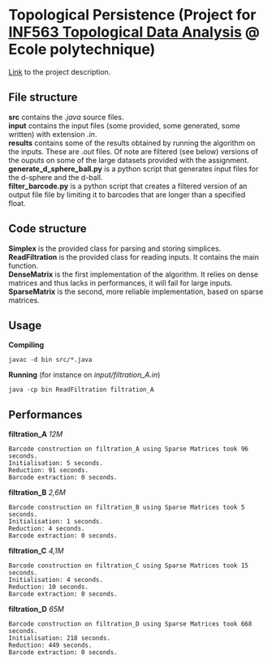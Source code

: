 # Topological Persistence (Project for [INF563 Topological Data Analysis](https://moodle.polytechnique.fr/enrol/index.php?id=5053) @ Ecole polytechnique)

[Link](http://www.enseignement.polytechnique.fr/informatique/INF556/TD5/index.html) to the project description.

## File structure

**src** contains the *.java* source files.  
**input** contains the input files (some provided, some generated, some written) with extension *.in*.  
**results** contains some of the results obtained by running the algorithm on the inputs. These are *.out* files. Of note are filtered (see below) versions of the ouputs on some of the large datasets provided with the assignment.  
**generate_d_sphere_ball.py** is a python script that generates input files for the d-sphere and the d-ball.  
**filter_barcode.py** is a python script that creates a filtered version of an output file file by limiting it to barcodes that are longer than a specified float.

## Code structure

**Simplex** is the provided class for parsing and storing simplices.  
**ReadFiltration** is the provided class for reading inputs. It contains the main function.  
**DenseMatrix** is the first implementation of the algorithm. It relies on dense matrices and thus lacks in performances, it will fail for large inputs.  
**SparseMatrix** is the second, more reliable implementation, based on sparse matrices.  

## Usage

**Compiling**
~~~~
javac -d bin src/*.java
~~~~

**Running** (for instance on *input/filtration_A.in*)
~~~~
java -cp bin ReadFiltration filtration_A
~~~~
## Performances

**filtration_A** *12M*
~~~~
Barcode construction on filtration_A using Sparse Matrices took 96 seconds.
Initialisation: 5 seconds.
Reduction: 91 seconds.
Barcode extraction: 0 seconds.
~~~~

**filtration_B** *2,6M*
~~~~
Barcode construction on filtration_B using Sparse Matrices took 5 seconds.
Initialisation: 1 seconds.
Reduction: 4 seconds.
Barcode extraction: 0 seconds.
~~~~

**filtration_C** *4,1M*
~~~~
Barcode construction on filtration_C using Sparse Matrices took 15 seconds.
Initialisation: 4 seconds.
Reduction: 10 seconds.
Barcode extraction: 0 seconds.
~~~~

**filtration_D** *65M*
~~~~
Barcode construction on filtration_D using Sparse Matrices took 668 seconds.
Initialisation: 218 seconds.
Reduction: 449 seconds.
Barcode extraction: 0 seconds.
~~~~
